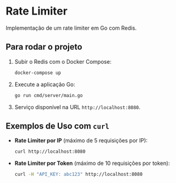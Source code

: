 # Rate Limiter

Implementação de um rate limiter em Go com Redis.

## Para rodar o projeto

1. Subir o Redis com o Docker Compose:
   ```bash
   docker-compose up
   ```

2. Execute a aplicação Go:
   ```bash
   go run cmd/server/main.go
   ```

3. Serviço disponível na URL `http://localhost:8080`.

## Exemplos de Uso com `curl`

- **Rate Limiter por IP** (máximo de 5 requisições por IP):
  ```bash
  curl http://localhost:8080
  ```

- **Rate Limiter por Token** (máximo de 10 requisições por token):
  ```bash
  curl -H "API_KEY: abc123" http://localhost:8080
  ```

